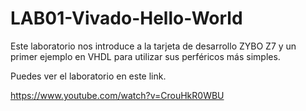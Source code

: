 # LAB01-Vivado-Hello-World
Este laboratorio nos introduce a la tarjeta de desarrollo ZYBO Z7 y un primer ejemplo en VHDL  para utilizar sus perféricos más simples.

Puedes ver el laboratorio en este link. 

https://www.youtube.com/watch?v=CrouHkR0WBU
